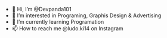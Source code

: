 - 👋 Hi, I’m @Devpanda101
- 👀 I’m interested in Programing, Graphis Design & Advertising
- 🌱 I’m currently learning Programation
- 📫 How to reach me @ludo.ki14 on Instagram

<!---
Devpanda101/Devpanda101 is a ✨ special ✨ repository because its `README.md` (this file) appears on your GitHub profile.
You can click the Preview link to take a look at your changes.
--->
